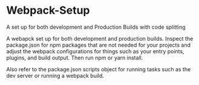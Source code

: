 # Webpack-Setup
A set up for both development and Production Builds with code splitting


A webapck set up for both development and production builds. Inspect the package.json for npm packages that are not needed for your projects and adjust the webpack configurations for things such as your entry points, plugins, and build output. Then run npm or yarn install. 

Also refer to the package.json scripts object for running tasks such as the dev server or running a webpack build.
